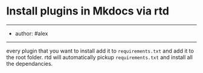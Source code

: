 # Install plugins in Mkdocs via rtd
---
- author: #alex 

---
every plugin that you want to install add it to `requirements.txt` and add it to the root 
folder. rtd will automatically pickup `requirements.txt` and install all the dependancies. 